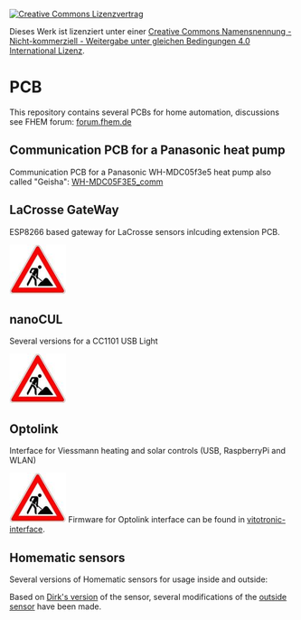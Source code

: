 [![Creative Commons Lizenzvertrag](https://i.creativecommons.org/l/by-nc-sa/4.0/88x31.png)](http://creativecommons.org/licenses/by-nc-sa/4.0/)

Dieses Werk ist lizenziert unter einer [Creative Commons Namensnennung - Nicht-kommerziell - Weitergabe unter gleichen Bedingungen 4.0 International Lizenz](http://creativecommons.org/licenses/by-nc-sa/4.0/).

# PCB
This repository contains several PCBs for home automation, discussions see FHEM forum: [forum.fhem.de](https://forum.fhem.de)

## Communication PCB for a Panasonic heat pump
Communication PCB for a Panasonic WH-MDC05f3e5 heat pump also called "Geisha": [WH-MDC05F3E5_comm](WH-MDC05F3E5_comm)

## **L**aCrosse **G**ate**W**ay
ESP8266 based gateway for LaCrosse sensors inlcuding extension PCB.

![picture](pic/in_work_100x88.jpg)

## nanoCUL
Several versions for a CC1101 USB Light

![picture](pic/in_work_100x88.jpg)

## Optolink
Interface for Viessmann heating and solar controls (USB, RaspberryPi and WLAN)

![picture](pic/in_work_100x88.jpg)
Firmware for Optolink interface can be found in [vitotronic-interface](https://github.com/pemue-git/vitotronic_interface).

## Homematic sensors
Several versions of Homematic sensors for usage inside and outside:

Based on [Dirk's version](https://wiki.fhem.de/wiki/Universalsensor) of the sensor, several modifications of the [outside sensor](homematic/aussensensor) have been made.